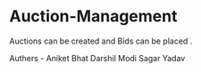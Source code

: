 # Auction-Management
Auctions can be created and Bids can be placed . 

Authers -
Aniket Bhat
Darshil Modi
Sagar Yadav
